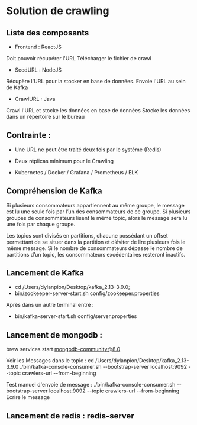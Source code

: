 # Solution de crawling

## Liste des composants

- Frontend : ReactJS

Doit pouvoir récupérer l'URL
Télécharger le fichier de crawl

- SeedURL : NodeJS

Récupère l'URL pour la stocker en base de données.
Envoie l'URL au sein de Kafka

- CrawlURL : Java

Crawl l'URL et stocke les données en base de données
Stocke les données dans un répertoire sur le bureau

## Contrainte :

- Une URL ne peut être traité deux fois par le système (Redis)
- Deux réplicas minimum pour le Crawling

- Kubernetes / Docker / Grafana / Prometheus / ELK

## Compréhension de Kafka

Si plusieurs consommateurs appartiennent au même groupe, le message est lu une seule fois par l’un des consommateurs de ce groupe.
Si plusieurs groupes de consommateurs lisent le même topic, alors le message sera lu une fois par chaque groupe.

Les topics sont divisés en partitions, chacune possédant un offset permettant de se situer dans la partition et d’éviter de lire plusieurs fois le même message.
Si le nombre de consommateurs dépasse le nombre de partitions d’un topic, les consommateurs excédentaires resteront inactifs.

## Lancement de Kafka

- cd /Users/dylanpion/Desktop/kafka_2.13-3.9.0;
- bin/zookeeper-server-start.sh config/zookeeper.properties

Après dans un autre terminal entré :

- bin/kafka-server-start.sh config/server.properties

## Lancement de mongodb :

brew services start mongodb-community@8.0

Voir les Messages dans le topic :
cd /Users/dylanpion/Desktop/kafka_2.13-3.9.0
./bin/kafka-console-consumer.sh --bootstrap-server localhost:9092 --topic crawlers-url --from-beginning

Test manuel d'envoie de message :
./bin/kafka-console-consumer.sh --bootstrap-server localhost:9092 --topic crawlers-url --from-beginning
Ecrire le message

## Lancement de redis : redis-server
